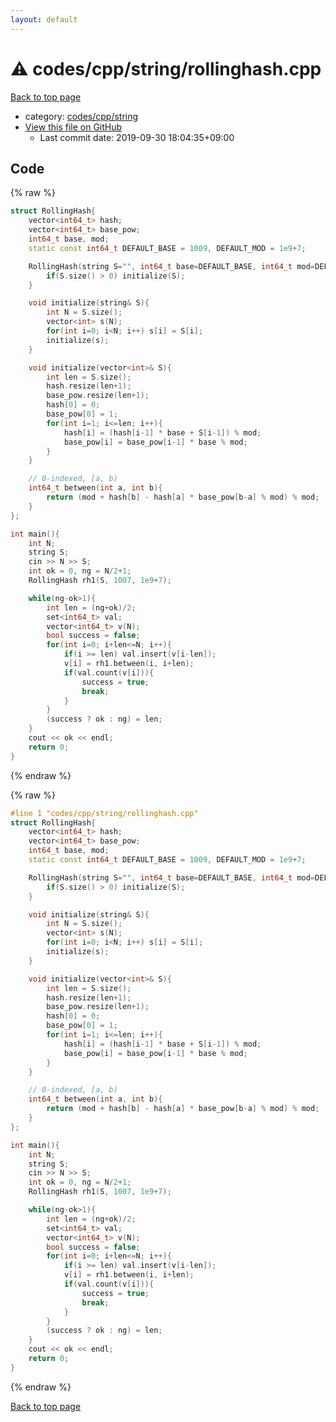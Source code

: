 ```yaml
---
layout: default
---
```


<!-- mathjax config similar to math.stackexchange -->
<script type="text/javascript" async
  src="https://cdnjs.cloudflare.com/ajax/libs/mathjax/2.7.5/MathJax.js?config=TeX-MML-AM_CHTML">
</script>
<script type="text/x-mathjax-config">
  MathJax.Hub.Config({
    TeX: { equationNumbers: { autoNumber: "AMS" }},
    tex2jax: {
      inlineMath: [ ['$','$'] ],
      processEscapes: true
    },
    "HTML-CSS": { matchFontHeight: false },
    displayAlign: "left",
    displayIndent: "2em"
  });
</script>

<script type="text/javascript" src="https://cdnjs.cloudflare.com/ajax/libs/jquery/3.4.1/jquery.min.js"></script>
<script src="https://cdn.jsdelivr.net/npm/jquery-balloon-js@1.1.2/jquery.balloon.min.js" integrity="sha256-ZEYs9VrgAeNuPvs15E39OsyOJaIkXEEt10fzxJ20+2I=" crossorigin="anonymous"></script>
<script type="text/javascript" src="../../../../assets/js/copy-button.js"></script>
<link rel="stylesheet" href="../../../../assets/css/copy-button.css" />


# :warning: codes/cpp/string/rollinghash.cpp

<a href="../../../../index.html">Back to top page</a>

* category: <a href="../../../../index.html#f42fe2b40278a2240b94f3b23e9cd7ad">codes/cpp/string</a>
* <a href="{{ site.github.repository_url }}/blob/master/codes/cpp/string/rollinghash.cpp">View this file on GitHub</a>
    - Last commit date: 2019-09-30 18:04:35+09:00




## Code

<a id="unbundled"></a>
{% raw %}
```cpp
struct RollingHash{
    vector<int64_t> hash;
    vector<int64_t> base_pow;
    int64_t base, mod;
    static const int64_t DEFAULT_BASE = 1009, DEFAULT_MOD = 1e9+7;

    RollingHash(string S="", int64_t base=DEFAULT_BASE, int64_t mod=DEFAULT_MOD):base(base), mod(mod){
        if(S.size() > 0) initialize(S);
    }

    void initialize(string& S){
        int N = S.size();
        vector<int> s(N);
        for(int i=0; i<N; i++) s[i] = S[i];
        initialize(s);
    }

    void initialize(vector<int>& S){
        int len = S.size();
        hash.resize(len+1);
        base_pow.resize(len+1);
        hash[0] = 0;
        base_pow[0] = 1;
        for(int i=1; i<=len; i++){
            hash[i] = (hash[i-1] * base + S[i-1]) % mod;
            base_pow[i] = base_pow[i-1] * base % mod;
        }
    }

    // 0-indexed, [a, b)
    int64_t between(int a, int b){
        return (mod + hash[b] - hash[a] * base_pow[b-a] % mod) % mod;
    }
};

int main(){
    int N;
    string S;
    cin >> N >> S;
    int ok = 0, ng = N/2+1;
    RollingHash rh1(S, 1007, 1e9+7);

    while(ng-ok>1){
        int len = (ng+ok)/2;
        set<int64_t> val;
        vector<int64_t> v(N);
        bool success = false;
        for(int i=0; i+len<=N; i++){
            if(i >= len) val.insert(v[i-len]);
            v[i] = rh1.between(i, i+len);
            if(val.count(v[i])){
                success = true;
                break;
            }
        }
        (success ? ok : ng) = len;
    }
    cout << ok << endl;
    return 0;
}

```
{% endraw %}

<a id="bundled"></a>
{% raw %}
```cpp
#line 1 "codes/cpp/string/rollinghash.cpp"
struct RollingHash{
    vector<int64_t> hash;
    vector<int64_t> base_pow;
    int64_t base, mod;
    static const int64_t DEFAULT_BASE = 1009, DEFAULT_MOD = 1e9+7;

    RollingHash(string S="", int64_t base=DEFAULT_BASE, int64_t mod=DEFAULT_MOD):base(base), mod(mod){
        if(S.size() > 0) initialize(S);
    }

    void initialize(string& S){
        int N = S.size();
        vector<int> s(N);
        for(int i=0; i<N; i++) s[i] = S[i];
        initialize(s);
    }

    void initialize(vector<int>& S){
        int len = S.size();
        hash.resize(len+1);
        base_pow.resize(len+1);
        hash[0] = 0;
        base_pow[0] = 1;
        for(int i=1; i<=len; i++){
            hash[i] = (hash[i-1] * base + S[i-1]) % mod;
            base_pow[i] = base_pow[i-1] * base % mod;
        }
    }

    // 0-indexed, [a, b)
    int64_t between(int a, int b){
        return (mod + hash[b] - hash[a] * base_pow[b-a] % mod) % mod;
    }
};

int main(){
    int N;
    string S;
    cin >> N >> S;
    int ok = 0, ng = N/2+1;
    RollingHash rh1(S, 1007, 1e9+7);

    while(ng-ok>1){
        int len = (ng+ok)/2;
        set<int64_t> val;
        vector<int64_t> v(N);
        bool success = false;
        for(int i=0; i+len<=N; i++){
            if(i >= len) val.insert(v[i-len]);
            v[i] = rh1.between(i, i+len);
            if(val.count(v[i])){
                success = true;
                break;
            }
        }
        (success ? ok : ng) = len;
    }
    cout << ok << endl;
    return 0;
}

```
{% endraw %}

<a href="../../../../index.html">Back to top page</a>

